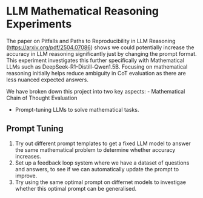 # LLM Mathematical Reasoning Experiments

The paper on Pitfalls and Paths to Reproducibility in LLM Reasoning (https://arxiv.org/pdf/2504.07086) shows we could potentially increase the accuracy in LLM reasoning significantly just by changing the prompt format. This experiment investigates this further specifically with Mathematical LLMs such as DeepSeek-R1-Distill-Qwen1.5B. Focusing on mathematical reasoning initially helps reduce ambiguity in CoT evaluation as there are less nuanced expected answers. 

We have broken down this project into two key aspects:
	- Mathematical Chain of Thought Evaluation
  - Prompt-tuning LLMs to solve mathematical tasks.

## Prompt Tuning
1. Try out different prompt templates to get a fixed LLM model to answer the same mathematical problem to determine whether accuracy increases.
2. Set up a feedback loop system where we have a dataset of questions and answers, to see if we can automatically update the prompt to improve.
3. Try using the same optimal prompt on differnet models to investigae whether this optimal prompt can be generalised.

